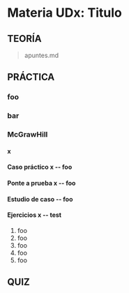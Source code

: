# Materia UDx: Titulo

<Table of contents>

## TEORÍA

> apuntes.md

## PRÁCTICA

### foo
### bar
### McGrawHill

#### x

#### Caso práctico x -- foo
#### Ponte a prueba x -- foo
#### Estudio de caso -- foo
#### Ejercicios x -- test

1. foo
2. foo
3. foo
4. foo
5. foo

## QUIZ
